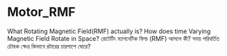 # Motor_RMF
What Rotating Magnetic Field(RMF) actually is? How does time Varying Magnetic Field Rotate in Space?
রোটেটিং ম্যাগনেটিক ফিল্ড (RMF) আসলে কী? সময় পরিবর্তিত চৌম্বক ক্ষেত্র কিভাবে রটারের চারপাশে ঘোরে?
